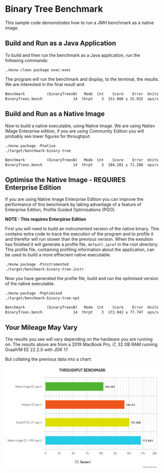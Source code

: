 # Binary Tree Benchmark 

This sample code demonstrates how to run a JMH benchmark as a native image.


## Build and Run as a Java Application

To build and then run the benchmark as a Java application, run the following commands:

```shell
./mvnw clean package exec:exec
```

The program will run the benchmark and display, to the terminal, the results. We are interested in the final result and 

```shell
Benchmark          (binaryTreesN)   Mode  Cnt    Score    Error  Units
BinaryTrees.bench              14  thrpt    3  151.088 ± 15.815  ops/s
```

## Build and Run as a Native Image

Now to build a native executable, using Native Image. We are using Natiev IMage Enterprise edition, if you are using Community
Edition you will probably see lower figures for throughput.

```shell
./mvnw package -Pnative
./target/benchmark-binary-tree
```

```shell
Benchmark          (binaryTreesN)   Mode  Cnt    Score    Error  Units
BinaryTrees.bench              14  thrpt    3  104.281 ± 71.288  ops/s
```

## Optimise the Native Image - REQUIRES Enterprise Edition

If you are using Native Image Enterprise Edition you can improve the performance of this benchmark by taking 
advantage of a feature of Enterprise Edition, Profile Guided Optimisations (PGO).

**NOTE : This requires Enterpirse Edition**

First you will need to build an instrumented version of the native binary. This contains extra code to trace the execution of the program
and to profile it and therefor will run slower than the previous version. When the exeution has finished it will generate a profile file,
`default.iprof` in the root directory. This profile file, containing profiling information about the application, can be used to
build a more effiecient native executable.

```shell
./mvnw package -Pinstrumented
./target/benchmark-binary-tree-instr
```

Now you have generated the profile file, build and run the optimised version of the native executable.

```shell
./mvnw package -Poptimised
./target/benchmark-binary-tree-opt
```

```shell
Benchmark          (binaryTreesN)   Mode  Cnt    Score    Error  Units
BinaryTrees.bench              14  thrpt    3  172.042 ± 77.747  ops/s
```

## Your Mileage May Vary

The results you see will vary depending on the hardware you are running on. The results above are from a 2019 MacBook Pro, i7, 32 GB RAM
running  GraalVM EE 22.2.0 with JDK 17.

But collating the previous data into a chart:

![Binary Tree Benchmark](./images/benchmark-binary-tree.png)